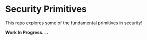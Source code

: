 # Security Primitives  
This repo explores some of the fundamental primitives in security!  

**Work In Progress. . .**  
  
  
